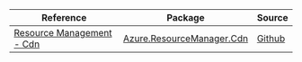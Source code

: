 | Reference | Package | Source |
|---|---|---|
|[Resource Management - Cdn](resourcemanager.cdn-readme.md)|[Azure.ResourceManager.Cdn](https://www.nuget.org/packages/Azure.ResourceManager.Cdn)|[Github](https://github.com/Azure/azure-sdk-for-net/blob/main/sdk/cdn/Azure.ResourceManager.Cdn)|
